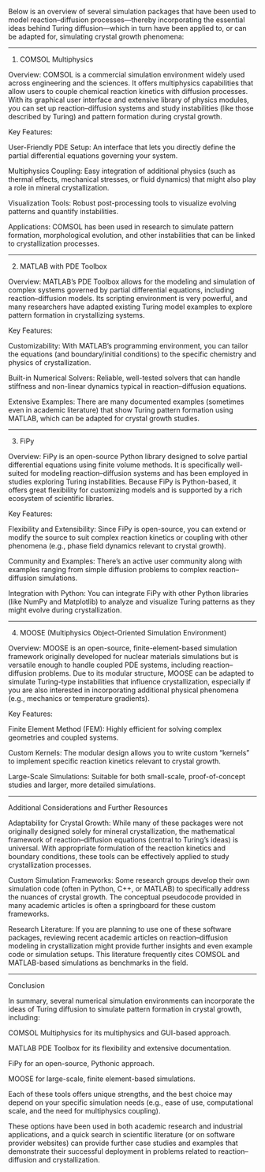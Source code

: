 Below is an overview of several simulation packages that have been used to model reaction–diffusion processes—thereby incorporating the essential ideas behind Turing diffusion—which in turn have been applied to, or can be adapted for, simulating crystal growth phenomena:


---

1. COMSOL Multiphysics

Overview:
COMSOL is a commercial simulation environment widely used across engineering and the sciences. It offers multiphysics capabilities that allow users to couple chemical reaction kinetics with diffusion processes. With its graphical user interface and extensive library of physics modules, you can set up reaction–diffusion systems and study instabilities (like those described by Turing) and pattern formation during crystal growth.

Key Features:

User-Friendly PDE Setup: An interface that lets you directly define the partial differential equations governing your system.

Multiphysics Coupling: Easy integration of additional physics (such as thermal effects, mechanical stresses, or fluid dynamics) that might also play a role in mineral crystallization.

Visualization Tools: Robust post-processing tools to visualize evolving patterns and quantify instabilities.


Applications:
COMSOL has been used in research to simulate pattern formation, morphological evolution, and other instabilities that can be linked to crystallization processes.


---

2. MATLAB with PDE Toolbox

Overview:
MATLAB’s PDE Toolbox allows for the modeling and simulation of complex systems governed by partial differential equations, including reaction–diffusion models. Its scripting environment is very powerful, and many researchers have adapted existing Turing model examples to explore pattern formation in crystallizing systems.

Key Features:

Customizability: With MATLAB’s programming environment, you can tailor the equations (and boundary/initial conditions) to the specific chemistry and physics of crystallization.

Built-in Numerical Solvers: Reliable, well-tested solvers that can handle stiffness and non-linear dynamics typical in reaction–diffusion equations.

Extensive Examples: There are many documented examples (sometimes even in academic literature) that show Turing pattern formation using MATLAB, which can be adapted for crystal growth studies.



---

3. FiPy

Overview:
FiPy is an open-source Python library designed to solve partial differential equations using finite volume methods. It is specifically well-suited for modeling reaction–diffusion systems and has been employed in studies exploring Turing instabilities. Because FiPy is Python-based, it offers great flexibility for customizing models and is supported by a rich ecosystem of scientific libraries.

Key Features:

Flexibility and Extensibility: Since FiPy is open-source, you can extend or modify the source to suit complex reaction kinetics or coupling with other phenomena (e.g., phase field dynamics relevant to crystal growth).

Community and Examples: There’s an active user community along with examples ranging from simple diffusion problems to complex reaction–diffusion simulations.

Integration with Python: You can integrate FiPy with other Python libraries (like NumPy and Matplotlib) to analyze and visualize Turing patterns as they might evolve during crystallization.



---

4. MOOSE (Multiphysics Object-Oriented Simulation Environment)

Overview:
MOOSE is an open-source, finite-element-based simulation framework originally developed for nuclear materials simulations but is versatile enough to handle coupled PDE systems, including reaction–diffusion problems. Due to its modular structure, MOOSE can be adapted to simulate Turing-type instabilities that influence crystallization, especially if you are also interested in incorporating additional physical phenomena (e.g., mechanics or temperature gradients).

Key Features:

Finite Element Method (FEM): Highly efficient for solving complex geometries and coupled systems.

Custom Kernels: The modular design allows you to write custom “kernels” to implement specific reaction kinetics relevant to crystal growth.

Large-Scale Simulations: Suitable for both small-scale, proof-of-concept studies and larger, more detailed simulations.



---

Additional Considerations and Further Resources

Adaptability for Crystal Growth:
While many of these packages were not originally designed solely for mineral crystallization, the mathematical framework of reaction–diffusion equations (central to Turing’s ideas) is universal. With appropriate formulation of the reaction kinetics and boundary conditions, these tools can be effectively applied to study crystallization processes.

Custom Simulation Frameworks:
Some research groups develop their own simulation code (often in Python, C++, or MATLAB) to specifically address the nuances of crystal growth. The conceptual pseudocode provided in many academic articles is often a springboard for these custom frameworks.

Research Literature:
If you are planning to use one of these software packages, reviewing recent academic articles on reaction–diffusion modeling in crystallization might provide further insights and even example code or simulation setups. This literature frequently cites COMSOL and MATLAB-based simulations as benchmarks in the field.



---

Conclusion

In summary, several numerical simulation environments can incorporate the ideas of Turing diffusion to simulate pattern formation in crystal growth, including:

COMSOL Multiphysics for its multiphysics and GUI-based approach.

MATLAB PDE Toolbox for its flexibility and extensive documentation.

FiPy for an open-source, Pythonic approach.

MOOSE for large-scale, finite element-based simulations.


Each of these tools offers unique strengths, and the best choice may depend on your specific simulation needs (e.g., ease of use, computational scale, and the need for multiphysics coupling).

These options have been used in both academic research and industrial applications, and a quick search in scientific literature (or on software provider websites) can provide further case studies and examples that demonstrate their successful deployment in problems related to reaction–diffusion and crystallization.

